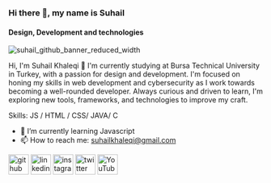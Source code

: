 ### Hi there 👋, my name is Suhail
#### Design, Development and technologies 
![suhail_github_banner_reduced_width](https://github.com/user-attachments/assets/5a6d2aea-2657-4701-91ea-560fad97c8a9)




Hi, I'm Suhail Khaleqi 👋
I'm currently studying at Bursa Technical University in Turkey, with a passion for design and development. I'm focused on honing my skills in web development and cybersecurity as I work towards becoming a well-rounded developer. Always curious and driven to learn, I'm exploring new tools, frameworks, and technologies to improve my craft.

Skills:  JS / HTML / CSS/ JAVA/ C

- 🌱 I’m currently learning Javascript 
- 📫 How to reach me: suhailkhaleqi@gmail.com 


[<img src='https://cdn.jsdelivr.net/npm/simple-icons@3.0.1/icons/github.svg' alt='github' height='40'>](https://github.com/khaleqisuhail)  [<img src='https://cdn.jsdelivr.net/npm/simple-icons@3.0.1/icons/linkedin.svg' alt='linkedin' height='40'>](https://www.linkedin.com/in/suhail-khaleqi/)  [<img src='https://cdn.jsdelivr.net/npm/simple-icons@3.0.1/icons/instagram.svg' alt='instagram' height='40'>](https://www.instagram.com/khaleqisuhail/)  [<img src='https://cdn.jsdelivr.net/npm/simple-icons@3.0.1/icons/twitter.svg' alt='twitter' height='40'>](https://twitter.com/khaleqisuhail)  [<img src='https://cdn.jsdelivr.net/npm/simple-icons@3.0.1/icons/youtube.svg' alt='YouTube' height='40'>](https://www.youtube.com/channel/www.youtube.com/@SuHailKhaleqi)  

